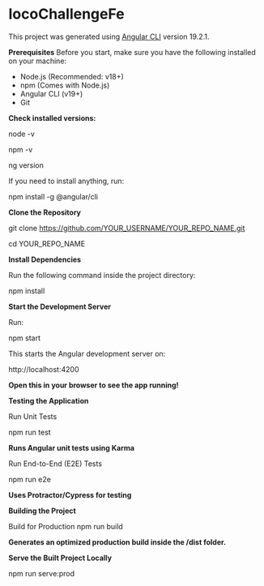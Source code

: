 # IocoChallengeFe

This project was generated using [Angular CLI](https://github.com/angular/angular-cli) version 19.2.1.

**Prerequisites**
Before you start, make sure you have the following installed on your machine:

- Node.js (Recommended: v18+)
- npm (Comes with Node.js)
- Angular CLI (v19+)
- Git

**Check installed versions:**

node -v

npm -v

ng version

If you need to install anything, run:

npm install -g @angular/cli


**Clone the Repository**

git clone https://github.com/YOUR_USERNAME/YOUR_REPO_NAME.git

cd YOUR_REPO_NAME


**Install Dependencies**

Run the following command inside the project directory:

npm install


**Start the Development Server**

Run:

npm start

This starts the Angular development server on:

http://localhost:4200


**Open this in your browser to see the app running!**

**Testing the Application**

Run Unit Tests

npm run test


**Runs Angular unit tests using Karma**

Run End-to-End (E2E) Tests

npm run e2e


**Uses Protractor/Cypress for testing**

**Building the Project**

Build for Production
npm run build


**Generates an optimized production build inside the /dist folder.**

**Serve the Built Project Locally**

npm run serve:prod
